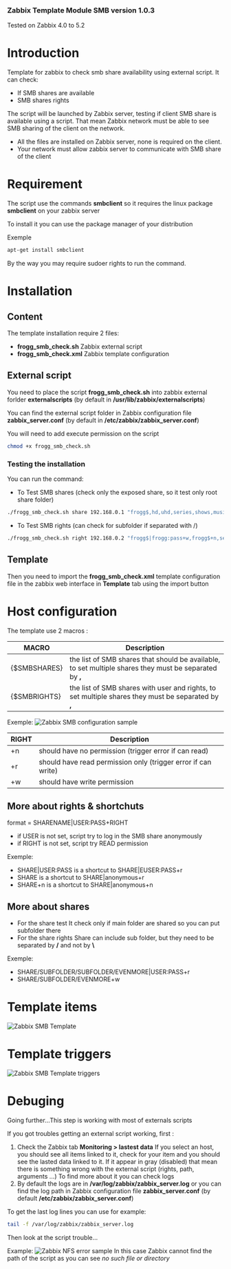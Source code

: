 ### Zabbix Template Module SMB version 1.0.3

Tested on Zabbix 4.0 to 5.2

# Introduction
Template for zabbix to check smb share availability using external script.
It can check:
* If SMB shares are available
* SMB shares rights

The script will be launched by Zabbix server, testing if client SMB share is available using a script.
That mean Zabbix network must be able to see SMB sharing of the client on the network.
* All the files are installed on Zabbix server, none is required on the client.
* Your network must allow zabbix server to communicate with SMB share of the client

# Requirement
The script use the commands **smbclient** so it requires the linux package **smbclient** on your zabbix server

To install it you can use the package manager of your distribution

Exemple
```bash
apt-get install smbclient
```
By the way you may require sudoer rights to run the command.

# Installation

## Content
The template installation require 2 files:
* **frogg_smb_check.sh** Zabbix external script
* **frogg_smb_check.xml** Zabbix template configuration

## External script

You need to place the script **frogg_smb_check.sh** into zabbix external forlder **externalscripts** (by default in **/usr/lib/zabbix/externalscripts**) 

You can find the external script folder in Zabbix configuration file **zabbix_server.conf** (by default in **/etc/zabbix/zabbix_server.conf**)

You will need to add execute permission on the script
```bash
chmod +x frogg_smb_check.sh 
```

### Testing the installation
You can run the command:
- To Test SMB shares (check only the exposed share, so it test only root share folder)
```bash
./frogg_smb_check.sh share 192.168.0.1 "frogg$,hd,uhd,series,shows,musics"
```
- To Test SMB rights (can check for subfolder if separated with /)
```bash
./frogg_smb_check.sh right 192.168.0.2 "frogg$|frogg:pass+w,frogg$+n,series+w,uhd+w,hd+w,shows+w,musics+w,temp+r,temp/subfolder|user:pass+w"
```
## Template

Then you need to import the **frogg_smb_check.xml** template configuration file in the zabbix web interface in **Template** tab using the import button

# Host configuration
The template use 2 macros :

MACRO | Description
----- | -----------
{$SMBSHARES} | the list of SMB shares that should be available, to set multiple shares they must be separated by **,**
{$SMBRIGHTS} | the list of SMB shares with user and rights, to set multiple shares they must be separated by **,**

Exemple:
![Zabbix SMB configuration sample](https://tool.frogg.fr/upload/github/zabbix-smb/macros-1.0.3.png)

RIGHT | Description
----- | -----------
+n | should have no permission (trigger error if can read)
+r | should have read permission only (trigger error if can write)
+w | should have write permission

## More about rights & shortchuts
format = SHARENAME|USER:PASS+RIGHT
* if USER is not set, script try to log in the SMB share anonymously
* if RIGHT is not set, script try READ permission

Exemple:
* SHARE|USER:PASS is a shortcut  to SHARE|EUSER:PASS+r
* SHARE is a shortcut to SHARE|anonymous+r
* SHARE+n is a shortcut to SHARE|anonymous+n

## More about shares
* For the share test
It check only if main folder are shared so you can put subfolder there
* For the share rights
Share can include sub folder, but they need to be separated by **/** and not by **\\**

Exemple:
 * SHARE/SUBFOLDER/SUBFOLDER/EVENMORE|USER:PASS+r
 * SHARE/SUBFOLDER/EVENMORE+w

# Template items
![Zabbix SMB Template](https://tool.frogg.fr/upload/github/zabbix-smb/items-1.0.3.png)

# Template triggers
![Zabbix SMB Template triggers](https://tool.frogg.fr/upload/github/zabbix-smb/triggers-1.0.3.png)

# Debuging

Going further...This step is working with most of externals scripts

If you got troubles getting an external script working, first :
1. Check the Zabbix tab **Monitoring > lastest data**
If you select an host, you should see all items linked to it, check for your item and you should see the lasted data linked to it.
If it appear in gray (disabled) that mean there is something wrong with the external script (rights, path, arguments ...)
To find more about it you can check logs
2. By default the logs are in **/var/log/zabbix/zabbix_server.log** or you can find the log path in Zabbix configuration file **zabbix_server.conf** (by default **/etc/zabbix/zabbix_server.conf**)

To get the last log lines you can use for example:
```bash
tail -f /var/log/zabbix/zabbix_server.log
```
Then look at the script trouble...

Example:
![Zabbix NFS error sample](https://tool.frogg.fr/upload/github/zabbix-nfs/error.png)
In this case Zabbix cannot find the path of the script as you can see *no such file or directory*
